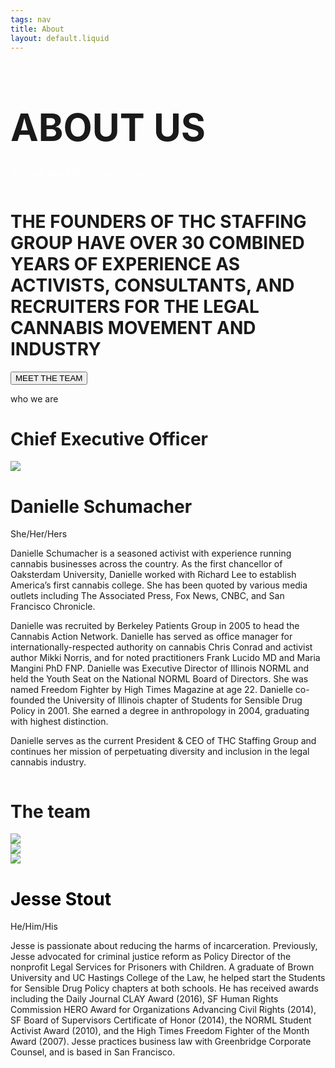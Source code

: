 ```yaml
---
tags: nav
title: About
layout: default.liquid
---
```

<style>
  .grid {
    display: grid;
    grid-template-columns: repeat(12, [col-start] 1fr);
  }

  .about-hero-img,
  .about-lead-text,
  .about-our-story,
  .about-founders-pic,
  .about__staff,
  .about__staff__team,
  .meet-the-team {
    grid-column: 1 / -1;
  }

  @media all and (min-width: 82.5rem) {
    .about-our-story {
      grid-column: 1 / 7;
    }

    .about-founders-pic {
      grid-column: 7 / 13;
    }
  }
</style>

<div class="grid">

  <div class="about-hero-img" data-aos="fade-up">
      <div class="about-hero-filter"></div>
      <div class="about-hero-text">
        <h1 class="text-light-green text-left" style="font-size: 60px; line-height: .75;">ABOUT US</h1>
        <p style="color:white">We care about the cannabis industry</p>
      </div>
    </div>

  <div class="about-lead-text" data-aos="fade-up">
      <h1 class="text-light-green quick-size-fix">THE FOUNDERS OF THC STAFFING GROUP HAVE OVER 30 COMBINED YEARS OF
        EXPERIENCE AS ACTIVISTS, CONSULTANTS, AND RECRUITERS FOR THE LEGAL CANNABIS MOVEMENT AND INDUSTRY</h1>
      <a href="/about/#meet-the-team"><button type="button" class="btn btn-primary tsg-btn hvr-sweep-to-right">MEET THE
          TEAM</button></a>
    </div>

  <div class="about__staff" data-aos="fade-up">
      <div class="about__staff__founders">
        <p class="fancy">who we are</p>
        <h1>Chief Executive Officer</h1>
        <div class="founder">
          <img alt=" " src="img/about/danielle-new.jpg">
          <div class="bio">
          <h1>Danielle Schumacher</h1>
          <p>She/Her/Hers</p>
          <p>Danielle Schumacher is a seasoned activist with experience running cannabis businesses across the
              country.
              As
              the first chancellor of Oaksterdam University, Danielle worked with Richard Lee to establish America’s
              first
              cannabis college. She has been quoted by various media outlets including The Associated Press, Fox News,
              CNBC,
              and San Francisco Chronicle.</p>
            <p>Danielle was recruited by Berkeley Patients Group in 2005 to head the Cannabis Action Network. Danielle
              has
              served as office manager for internationally-respected authority on cannabis Chris Conrad and activist
              author
              Mikki Norris, and for noted practitioners Frank Lucido MD and Maria Mangini PhD FNP. Danielle was
              Executive
              Director of Illinois NORML and held the Youth Seat on the National NORML Board of Directors. She was named
              Freedom Fighter by High Times Magazine at age 22. Danielle co-founded the University of Illinois chapter
              of
              Students for Sensible Drug Policy in 2001. She earned a degree in anthropology in 2004, graduating with
              highest distinction.</p>
            <p>Danielle serves as the current President & CEO of THC Staffing Group and continues her mission of
              perpetuating diversity and inclusion in the legal cannabis industry.</p>
          </div>
        </div>
      </div>
    </div>
    <div class="about__staff__team" id="meet-the-team" data-aos="fade-up">
      <h1 style="text-align: left;">The team</h1>
      <div class="headshots">
        <div class="headshot active">
          <img id="jesseHeadshot" alt=" " src="img/about/jesse-headshot.jpg" data-staffer="jesse" />
        </div>
        <div class="headshot">
          <img id="richardHeadshot" alt=" " src="img/about/richard-headshot.jpg" data-staffer="richard">
        </div>
        <div class="headshot">
          <img id="tiffanyHeadshot" alt=" " src="img/about/tiffany-headshot.jpg" data-staffer="tiffany">
        </div>
      </div>
      <div class="staff__bio">
        <div class="staff__bio__left">
          <h1 id="staffName" style="color: black; text-align: left;">Jesse Stout</h1>
          <p id="staffPronouns">He/Him/His</p>
        </div>
        <div class="staff__bio__right">
          <p id="staffBio">
            Jesse is passionate about reducing the harms of incarceration. Previously, Jesse advocated for criminal
            justice reform as Policy Director of the nonprofit Legal Services for Prisoners with Children. A graduate of
            Brown University and UC Hastings College of the Law, he helped start the Students for Sensible Drug Policy
            chapters at both schools. He has received awards including the Daily Journal CLAY Award (2016), SF Human
            Rights Commission HERO Award for Organizations Advancing Civil Rights (2014), SF Board of Supervisors
            Certificate of Honor (2014), the NORML Student Activist Award (2010), and the High Times Freedom Fighter of
            the Month Award (2007). Jesse practices business law with Greenbridge Corporate Counsel, and is based in San
            Francisco.
          </p>
        </div>
      </div>
    </div>
  </div>
  <script src="js/staffBios.js"></script>